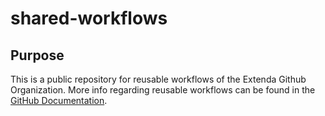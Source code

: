 # shared-workflows

## Purpose
This is a public repository for reusable workflows of the Extenda Github Organization. More info regarding reusable workflows can be found in the [GitHub Documentation](https://docs.github.com/en/actions/using-workflows/reusing-workflows).
